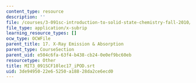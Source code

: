 ```yaml
---
content_type: resource
description: ''
file: /courses/3-091sc-introduction-to-solid-state-chemistry-fall-2010/3de9495022e65250a18828da2ce6ecd0_MIT3_091SCF10lec17_iPOD.vtt
file_type: application/x-subrip
learning_resource_types: []
ocw_type: OCWFile
parent_title: 17. X-Ray Emission & Absorption
parent_type: CourseSection
parent_uid: e504c6fa-63f4-b438-cb24-0e0ef9bc60eb
resourcetype: Other
title: MIT3_091SCF10lec17_iPOD.srt
uid: 3de94950-22e6-5250-a188-28da2ce6ecd0
---
```

